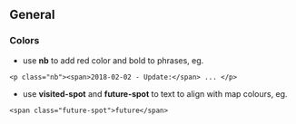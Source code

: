 ## General
### Colors
* use **nb** to add red color and bold to phrases, eg.
```
<p class="nb"><span>2018-02-02 - Update:</span> ... </p>
```
* use **visited-spot** and **future-spot** to text to align with map colours, eg.
```
<span class="future-spot">future</span>
```
